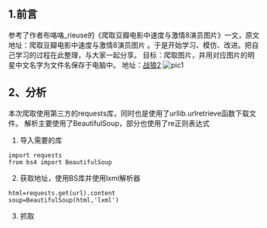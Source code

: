 ## 1.前言
参考了作者布咯咯_rieuse的《爬取豆瓣电影中速度与激情8演员图片》一文，原文地址：爬取豆瓣电影中速度与激情8演员图片 。于是开始学习、模仿、改进。把自己学习的过程在此整理，与大家一起分享。
目标：爬取图片，并用对应图片的明星中文名字为文件名保存于电脑中。
地址：[战狼2](https://movie.douban.com/subject/20451290/celebrities) 
     ![pic1](https://github.com/boymag/pythoncode/blob/master/douban-movie/png/1.png)
## 2、分析
本次爬取使用第三方的requests库，同时也是使用了urllib.urlretrieve函数下载文件。
解析主要使用了BeautifulSoup，部分也使用了re正则表达式
1. 导入需要的库
```
import requests
from bs4 import BeautifulSoup 
```
2. 获取地址，使用BS库并使用lxml解析器
```
html=requests.get(url).content
soup=BeautifulSoup(html,'lxml')
```
3. 抓取<title>标签中的片名作为文件的保存目录
     
     ![pic2](https://github.com/boymag/pythoncode/blob/master/douban-movie/png/2.png)
``` 
movie=soup.title.string.split(' ')[0]
```
4. 抓取演员和对应的图片url
从下图中分析可知中间的<div class="list-wrapper">对应的才是所有演员的信息，所以我们用BS抓取中间的部分，代码如下：
     ![pic3](https://github.com/boymag/pythoncode/blob/master/douban-movie/png/3.png)
     ![pic4](https://github.com/boymag/pythoncode/blob/master/douban-movie/png/4.png)
     
```
tags=soup.find_all(class_='list-wrapper')              #BS遍历所有的list-wrapper类
starts=[]
for tag in tags[1].find_all('li')                      #使用list-wrapper[1] 获取对应的演员的类，再次遍历其下的li 标签
    title=tag.a['title'].split(' ')[0]                 #获取演员名字，去除后面英文名字
    img_url=re.findall(r'https://img\d.doubanio.com/img/celebrity/medium/.*.jpg',str(tag))[0]  #正则表达式获取图片信息，正则表达式返回列表，使用[0]获取数据
     stars.append([title,img_url])                     #追加拼装数据
```     

## 3、完整代码参见github
![pic5](https://github.com/boymag/pythoncode/blob/master/douban-movie/png/5.png)

     
